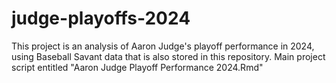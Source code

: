 # judge-playoffs-2024
This project is an analysis of Aaron Judge's playoff performance in 2024, using Baseball Savant data that is also stored in this repository. Main project script entitled "Aaron Judge Playoff Performance 2024.Rmd"
